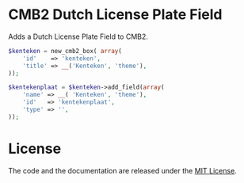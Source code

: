 # CMB2 Dutch License Plate Field
Adds a Dutch License Plate Field to CMB2.
```php
$kenteken = new_cmb2_box( array(
    'id'    => 'kenteken',
    'title' => __('Kenteken', 'theme'),
));

$kentekenplaat = $kenteken->add_field(array(
    'name' => __( 'Kenteken', 'theme'),
    'id'   => 'kentekenplaat',
    'type' => '',
));
```
# License
The code and the documentation are released under the [MIT License](LICENSE).
